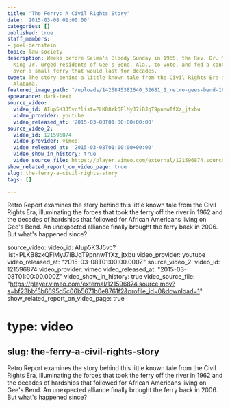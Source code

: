 ```yaml
---
title: 'The Ferry: A Civil Rights Story'
date: '2015-03-08 01:00:00'
categories: []
published: true
staff_members:
- joel-bernstein
topic: law-society
description: Weeks before Selma's Bloody Sunday in 1965, the Rev. Dr. Martin Luther
  King Jr. urged residents of Gee's Bend, Ala., to vote, and fed a continuing fight
  over a small ferry that would last for decades.
tweet: The story behind a little known tale from the Civil Rights Era in Gee's Bend,
  Alabama.
featured_image_path: "/uploads/1425845382640_32681_1_retro-gees-bend-1600x900.jpg"
appearance: dark-text
source_video:
  video_id: AIup5K3J5vc?list=PLKB8zkQFlMyJ7iBJqT9pnnwTfXz_jtxbu
  video_provider: youtube
  video_released_at: '2015-03-08T01:00:00+00:00'
source_video_2:
  video_id: 121596874
  video_provider: vimeo
  video_released_at: '2015-03-08T01:00:00+00:00'
  video_show_in_history: true
  video_source_file: https://player.vimeo.com/external/121596874.source.mov?s=bf23bbf3b6695d5c06b5671b0e8761f2&profile_id=0&download=1
show_related_report_on_video_page: true
slug: the-ferry-a-civil-rights-story
tags: []

---
```

<span class="s1">Retro Report examines the story behind this little known tale from the Civil Rights Era, illuminating the forces that took the ferry off the river in 1962 and the decades of hardships that followed for African Americans living on Gee's Bend. An unexpected alliance finally brought the ferry back in 2006. But what's happened since?</span>

source_video:
  video_id: AIup5K3J5vc?list=PLKB8zkQFlMyJ7iBJqT9pnnwTfXz_jtxbu
  video_provider: youtube
  video_released_at: "2015-03-08T01:00:00.000Z"
source_video_2:
  video_id: 121596874
  video_provider: vimeo
  video_released_at: "2015-03-08T01:00:00.000Z"
  video_show_in_history: true
  video_source_file: "https://player.vimeo.com/external/121596874.source.mov?s=bf23bbf3b6695d5c06b5671b0e8761f2&profile_id=0&download=1"
show_related_report_on_video_page: true
# type: video
slug: the-ferry-a-civil-rights-story
---

<span class="s1">Retro Report examines the story behind this little known tale from the Civil Rights Era, illuminating the forces that took the ferry off the river in 1962 and the decades of hardships that followed for African Americans living on Gee's Bend. An unexpected alliance finally brought the ferry back in 2006. But what's happened since?</span>

